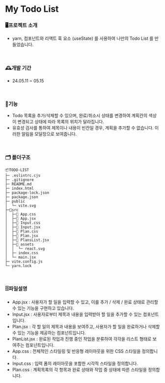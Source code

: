# My Todo List

### 🖥️프로젝트 소개

- yarn, 컴포넌트와 리액트 훅 요소 (useState) 를 사용하여 나만의 Todo List 를 만들었습니다.

<br>

### 🕰️개발 기간

- 24.05.11 ~ 05.15

<br>

### 📌기능

- Todo 목록을 추가/삭제할 수 있으며, 완료/취소시 상태를 변경하여 계획칸의 색상이 변경되고 상태에 따라 목록의 위치가 달라집니다.
- 유효성 검사를 통하여 제목이나 내용이 빈칸일 경우, 계획을 추가할 수 없습니다. 이러한 알림을 모달창으로 보여줍니다.

<br>

### 🗂️ 폴더구조

```
📦TODO-LIST
├─ .eslintrc.cjs
├─ .gitignore
├─ README.md
├─ index.html
├─ package-lock.json
├─ package.json
├─ public
│  └─ vite.svg
├─📂src
│  ├─📜 App.css
│  ├─📜 App.jsx
│  ├─📜 Input.css
│  ├─📜 Input.jsx
│  ├─📜 Plan.css
│  ├─📜 Plan.jsx
│  ├─📜 PlansList.jsx
│  ├─📂 assets
│  │  └─ react.svg
│  ├─ index.css
│  └─ main.jsx
├─ vite.config.js
└─ yarn.lock
```

<br>

### 🗄️파일설명

- App.jsx : 사용자가 할 일을 입력할 수 있고, 이를 추가 / 삭제 / 완료 상태로 관리할 수 있는 기능을 구현하고 있습니다.
- Input.jsx : 사용자로부터 제목과 내용을 입력받아 할 일을 추가할 수 있는 컴포넌트입니다.
- Plan.jsx : 각 할 일의 제목과 내용을 보여주고, 사용자가 할 일을 완료하거나 삭제할 수 있는 기능을 제공하는 컴포넌트입니다.
- PlanList.jsx : 완료된 작업과 진행 중인 작업을 분류하여 각각을 리스트 형태로 보여주는 컴포넌트입니다.
- App.css : 전체적인 스타일링 및 반응형 레이아웃을 위한 CSS 스타일을 정의합니다.
- Input.css : 입력 폼의 레이아웃을 포함한 시각적 스타일을 정의합니다.
- Plan.css : 계획목록의 각 항목과 완료 상태와 작업 중 상태에 따른 스타일을 정의합니다.
